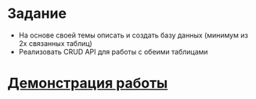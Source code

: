 # Задание
* На основе своей темы описать и создать базу данных (минимум из 2х связанных таблиц)
* Реализовать CRUD API для работы с обеими таблицами
# [Демонстрация работы](https://disk.yandex.ru/i/Fo3EnxcugvMpsA)
